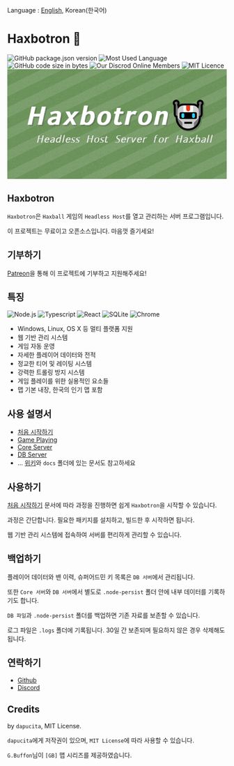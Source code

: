 Language : [English](README.md), Korean(한국어)
# Haxbotron 🤖
![GitHub package.json version](https://img.shields.io/github/package-json/v/dapucita/haxbotron?style=flat-square)
![Most Used Language](https://img.shields.io/github/languages/top/dapucita/haxbotron?style=flat-square)
![GitHub code size in bytes](https://img.shields.io/github/languages/code-size/dapucita/haxbotron?style=flat-square)
![Our Discrod Online Members](https://img.shields.io/discord/602402864647634954?style=flat-square)
![MIT Licence](https://img.shields.io/github/license/dapucita/haxbotron?style=flat-square)
![haxbotron-image](haxbotron-img.png)

## Haxbotron
`Haxbotron`은 `Haxball` 게임의 `Headless Host`를 열고 관리하는 서버 프로그램입니다.

이 프로젝트는 무료이고 오픈소스입니다. 마음껏 즐기세요!

## 기부하기
[Patreon](https://www.patreon.com/dapucita)을 통해 이 프로젝트에 기부하고 지원해주세요!

## 특징
![Node.js](https://img.shields.io/badge/-Node.js-339933?style=for-the-badge&logo=node%2ejs&logoColor=fff)
![Typescript](https://img.shields.io/badge/-Typescript-007acc?style=for-the-badge&logo=typescript&logoColor=fff)
![React](https://img.shields.io/badge/-React-61dafb?style=for-the-badge&logo=react&logoColor=fff)
![SQLite](https://img.shields.io/badge/-SQLite-003b57?style=for-the-badge&logo=sqlite&logoColor=fff)
![Chrome](https://img.shields.io/badge/-Chrome-4285f4?style=for-the-badge&logo=google%20chrome&logoColor=fff)
- Windows, Linux, OS X 등 멀티 플랫폼 지원
- 웹 기반 관리 시스템
- 게임 자동 운영
- 자세한 플레이어 데이터와 전적
- 정교한 티어 및 레이팅 시스템
- 강력한 트롤링 방지 시스템
- 게임 플레이를 위한 실용적인 요소들
- 맵 기본 내장, 한국의 인기 맵 포함

## 사용 설명서
- [처음 시작하기](https://github.com/dapucita/haxbotron/wiki/%5BKorean%5D-%EC%B2%98%EC%9D%8C-%EC%8B%9C%EC%9E%91%ED%95%98%EA%B8%B0)
- [Game Playing](https://github.com/dapucita/haxbotron/wiki/Game-Playing)
- [Core Server](https://github.com/dapucita/haxbotron/wiki/%5BKorean%5D-Core-Server)
- [DB Server](https://github.com/dapucita/haxbotron/wiki/DB-Server)
- ... [위키](https://github.com/dapucita/haxbotron/wiki)와 `docs` 폴더에 있는 문서도 참고하세요

## 사용하기
[처음 시작하기](https://github.com/dapucita/haxbotron/wiki/%5BKorean%5D-%EC%B2%98%EC%9D%8C-%EC%8B%9C%EC%9E%91%ED%95%98%EA%B8%B0) 문서에 따라 과정을 진행하면 쉽게 `Haxbotron`을 시작할 수 있습니다.

과정은 간단합니다. 필요한 패키지를 설치하고, 빌드한 후 시작하면 됩니다.

웹 기반 관리 시스템에 접속하여 서버를 편리하게 관리할 수 있습니다.

## 백업하기
플레이어 데이터와 밴 이력, 슈퍼어드민 키 목록은 `DB 서버`에서 관리됩니다.

또한 `Core 서버`와 `DB 서버`에서 별도로 `.node-persist` 폴더 안에 내부 데이터를 기록하기도 합니다.

`DB 파일`과 `.node-persist` 폴더를 백업하면 기존 자료를 보존할 수 있습니다.

로그 파일은 `.logs` 폴더에 기록됩니다. 30일 간 보존되며 필요하지 않은 경우 삭제해도 됩니다.

## 연락하기
- [Github](https://github.com/dapucita/haxbotron)
- [Discord](https://discord.gg/qfg45B2)

## Credits
by `dapucita`, MIT License.

`dapucita`에게 저작권이 있으며, `MIT License`에 따라 사용할 수 있습니다.

`G.Buffon`님이 `[GB]` 맵 시리즈를 제공하였습니다.


